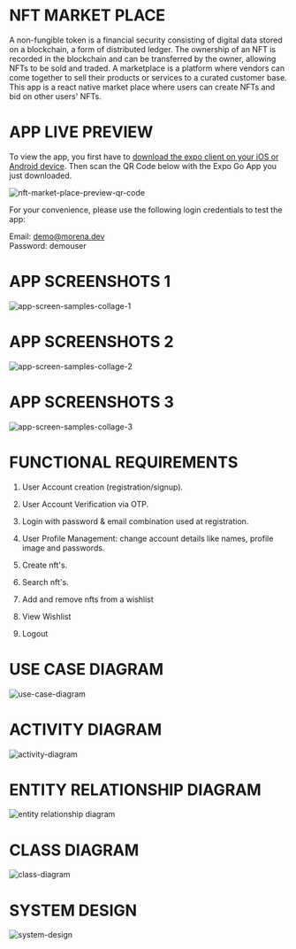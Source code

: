 # NFT MARKET PLACE

A non-fungible token is a financial security consisting of digital data stored on a blockchain, a form of distributed ledger. The ownership of an NFT is recorded in the blockchain and can be transferred by the owner, allowing NFTs to be sold and traded. A marketplace is a platform where vendors can come together to sell their products or services to a curated customer base. This app is a react native market place where users can create NFTs and bid on other users' NFTs.

# APP LIVE PREVIEW

To view the app, you first have to [download the expo client on your iOS or Android device](https://expo.dev/tools#client). Then scan the QR Code below with the Expo Go App you just downloaded.

![nft-market-place-preview-qr-code](https://user-images.githubusercontent.com/20603329/184293013-43e1258e-f523-4947-8270-f601237619c6.svg)

For your convenience, please use the following login credentials to test the app: </br>

Email: demo@morena.dev </br>
Password: demouser


# APP SCREENSHOTS 1
![app-screen-samples-collage-1](https://user-images.githubusercontent.com/20603329/181029252-8395cff3-0498-4bcf-9bbe-4406d4ea1981.png)

# APP SCREENSHOTS 2
![app-screen-samples-collage-2](https://user-images.githubusercontent.com/20603329/181029335-f715831b-e8b7-432a-a04f-618e1afa724d.png)

# APP SCREENSHOTS 3
![app-screen-samples-collage-3](https://user-images.githubusercontent.com/20603329/181029422-09fab029-8ec3-4649-9d1f-0d6a3882a00b.png)


# FUNCTIONAL REQUIREMENTS

1) User Account creation (registration/signup).

2) User Account Verification via OTP.

3) Login with password & email combination used at registration.

4) User Profile Management: change account details like names, profile image and passwords.

5) Create nft's.

6) Search nft's.

7) Add and remove nfts from a wishlist

8) View Wishlist

9) Logout 


# USE CASE DIAGRAM
![use-case-diagram](https://user-images.githubusercontent.com/20603329/175824946-1e9d266d-6fad-4c1f-a800-abcc88e97e13.png)


# ACTIVITY DIAGRAM
![activity-diagram](https://user-images.githubusercontent.com/20603329/173878759-306034ec-a089-464b-8098-cf29c363c529.png)


# ENTITY RELATIONSHIP DIAGRAM
![entity relationship diagram](https://user-images.githubusercontent.com/20603329/173888289-355d83a4-edb0-4053-ba70-98cd94f9f19d.png)


# CLASS DIAGRAM
![class-diagram](https://user-images.githubusercontent.com/20603329/173888317-28495e82-e943-46e3-b7ea-f728460089e7.png)

# SYSTEM DESIGN
![system-design](https://user-images.githubusercontent.com/20603329/173878910-a3948562-7c75-499f-a0af-fd74e52e3c56.png)
